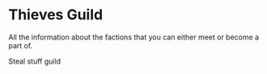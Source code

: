 # Thieves Guild

All the information about the factions that you can either meet or become a part of.

Steal stuff guild